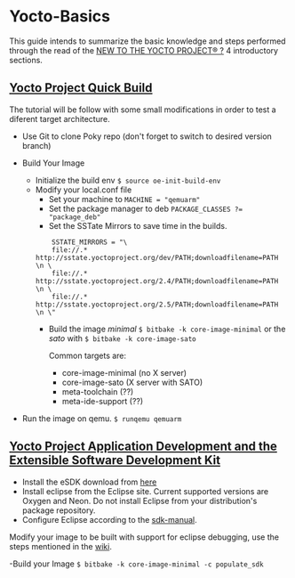 # Yocto-Basics

This guide intends to summarize the basic knowledge and steps performed through the read of the [NEW TO THE YOCTO PROJECT® ?](https://www.yoctoproject.org/docs/) 4 introductory sections.

## [Yocto Project Quick Build](https://www.yoctoproject.org/docs/2.5/brief-yoctoprojectqs/brief-yoctoprojectqs.html)

The tutorial will be follow with some small modifications in order to test a diferent target architecture.

- Use Git to clone Poky repo (don't forget to switch to desired version branch)
- Build Your Image
    - Initialize the build env  ```$ source oe-init-build-env```
    - Modify your local.conf file  
        - Set your machine to ```MACHINE = "qemuarm"```
        - Set the package manager to deb ```PACKAGE_CLASSES ?= "package_deb"```
        - Set the SSTate Mirrors to save time in the builds.
        ```
            SSTATE_MIRRORS = "\
            file://.* http://sstate.yoctoproject.org/dev/PATH;downloadfilename=PATH \n \
            file://.* http://sstate.yoctoproject.org/2.4/PATH;downloadfilename=PATH \n \
            file://.* http://sstate.yoctoproject.org/2.5/PATH;downloadfilename=PATH \n \"
        ```       
        - Build the image  *minimal* ```$ bitbake -k core-image-minimal```  or the *sato* with ```$ bitbake -k core-image-sato```

            Common targets are:
            - core-image-minimal (no X server)
            - core-image-sato (X server with SATO)
            - meta-toolchain (??)
            - meta-ide-support (??)
        
- Run the image on qemu. ```$ runqemu qemuarm ```

## [Yocto Project Application Development and the Extensible Software Development Kit](https://www.yoctoproject.org/docs/2.5/sdk-manual/sdk-manual.htm)


- Install the eSDK download from [here](http://downloads.yoctoproject.org/releases/yocto/yocto-2.5/toolchain/)
- Install eclipse from the Eclipse site. Current supported versions are Oxygen and Neon. Do not install Eclipse from your distribution's package repository. 
- Configure Eclipse according to the [sdk-manual](https://www.yoctoproject.org/docs/2.5/sdk-manual/sdk-manual.html#oxygen-setting-up-the-eclipse-ide).

Modify your image to be built with support for eclipse debugging, use the steps mentioned in the [wiki](https://wiki.yoctoproject.org/wiki/TipsAndTricks/RunningEclipseAgainstBuiltImage).

-Build your Image ```$ bitbake -k core-image-minimal -c populate_sdk```
